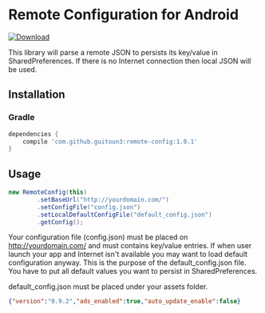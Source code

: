 Remote Configuration for Android
===

[ ![Download](https://api.bintray.com/packages/guitoun3/maven/android-remote-config/images/download.svg) ](https://bintray.com/guitoun3/maven/android-remote-config/_latestVersion)


This library will parse a remote JSON to persists its key/value in SharedPreferences. If there is no Internet connection then local JSON will be used.

## Installation

### Gradle

```groovy
dependencies {
    compile 'com.github.guitoun3:remote-config:1.0.1'
}
```

## Usage

```java
new RemoteConfig(this)
        .setBaseUrl("http://yourdomain.com/")
        .setConfigFile("config.json")
        .setLocalDefaultConfigFile("default_config.json")
        .getConfig();
```

Your configuration file (config.json) must be placed on http://yourdomain.com/ and must contains key/value entries.
If when user launch your app and Internet isn't available you may want to load default configuration anyway. This is the purpose of the default_config.json file.
You have to put all default values you want to persist in SharedPreferences.

default_config.json must be placed under your assets folder.


```json
{"version":"0.9.2","ads_enabled":true,"auto_update_enable":false}
```